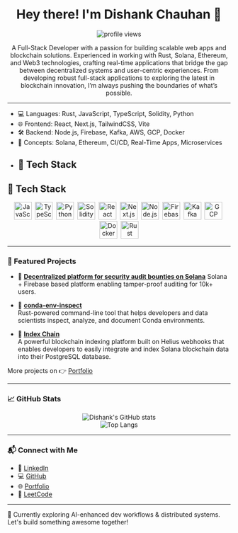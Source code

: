 

<!--
**DishankChauhan/DishankChauhan* * is a ✨ _special_ ✨ repository because its `README.md` (this file) appears on your GitHub profile.

Here are some ideas to get you started:

- 🔭 I’m currently working on ...
- 🌱 I’m currently learning ...
- 👯 I’m looking to collaborate on ...
- 🤔 I’m looking for help with ...
- 💬 Ask me about ...
- 📫 How to reach me: ...
- 😄 Pronouns: ...
- ⚡ Fun fact: ...
-->
<h1 align="center">Hey there! I'm Dishank Chauhan 👋</h1>

<p align="center">
  <img src="https://komarev.com/ghpvc/?username=DishankChauhan&label=PROFILE+VIEWS&color=blue&style=flat" alt="profile views" />
</p>

<p align="center">
 A Full-Stack Developer with a passion for building scalable web apps and blockchain solutions. Experienced in working with Rust, Solana, Ethereum, and Web3 technologies, crafting real-time applications that bridge the gap between decentralized systems and user-centric experiences. From developing robust full-stack applications to exploring the latest in blockchain innovation, I’m always pushing the boundaries of what’s possible.
</p>

---



- 💻 Languages: Rust, JavaScript, TypeScript, Solidity, Python  
- 🌐 Frontend: React, Next.js, TailwindCSS, Vite  
- 🛠 Backend: Node.js, Firebase, Kafka, AWS, GCP, Docker  
- 🧠 Concepts: Solana, Ethereum, CI/CD, Real-Time Apps, Microservices
- ## 🚀 Tech Stack

## 🚀 Tech Stack

<p align="center">
  <img src="https://cdn.jsdelivr.net/gh/devicons/devicon/icons/javascript/javascript-original.svg" title="JavaScript" alt="JavaScript" width="40" height="40"/>&nbsp;
  <img src="https://cdn.jsdelivr.net/gh/devicons/devicon/icons/typescript/typescript-original.svg" title="TypeScript" alt="TypeScript" width="40" height="40"/>&nbsp;
  <img src="https://cdn.jsdelivr.net/gh/devicons/devicon/icons/python/python-original.svg" title="Python" alt="Python" width="40" height="40"/>&nbsp;
  <img src="https://cdn.jsdelivr.net/gh/devicons/devicon/icons/solidity/solidity-original.svg" title="Solidity" alt="Solidity" width="40" height="40"/>&nbsp;
  <img src="https://cdn.jsdelivr.net/gh/devicons/devicon/icons/react/react-original.svg" title="React" alt="React" width="40" height="40"/>&nbsp;
  <img src="https://cdn.jsdelivr.net/gh/devicons/devicon/icons/nextjs/nextjs-original.svg" title="Next.js" alt="Next.js" width="40" height="40"/>&nbsp;
  <img src="https://cdn.jsdelivr.net/gh/devicons/devicon/icons/nodejs/nodejs-original.svg" title="Node.js" alt="Node.js" width="40" height="40"/>&nbsp;
  <img src="https://cdn.jsdelivr.net/gh/devicons/devicon/icons/firebase/firebase-plain.svg" title="Firebase" alt="Firebase" width="40" height="40"/>&nbsp;
  <img src="https://cdn.jsdelivr.net/gh/devicons/devicon/icons/apachekafka/apachekafka-original.svg" title="Kafka" alt="Kafka" width="40" height="40"/>&nbsp;
  <img src="https://cdn.jsdelivr.net/gh/devicons/devicon/icons/googlecloud/googlecloud-original.svg" title="GCP" alt="GCP" width="40" height="40"/>&nbsp;
  <img src="https://cdn.jsdelivr.net/gh/devicons/devicon/icons/docker/docker-original.svg" title="Docker" alt="Docker" width="40" height="40"/>&nbsp;
  <img src="https://ipfs.crossbell.io/ipfs/QmbLkxyjqL5wQLoHLYo78uNmvDQczTAF5Mdjkf7wMwmQoK" title="Rust" alt="Rust" width="40" height="40"/>
</p>





---

### 🚀 Featured Projects

- 🔐 [**Decentralized platform for security audit bounties on Solana**](https://github.com/DishankChauhan/sol-audit) 
  Solana + Firebase based platform enabling tamper-proof auditing for 10k+ users.

- 🛒 [**conda-env-inspect**](crates.io/crates/conda-env-inspect)  
  Rust-powered command-line tool that helps developers and data scientists inspect, analyze, and document Conda environments.

- 💬 [**Index Chain**](https://github.com/DishankChauhan/index-Chain)  
  A powerful blockchain indexing platform built on Helius webhooks that enables developers to easily integrate and index Solana blockchain data into their PostgreSQL database.



More projects on 👉 [Portfolio](https://portfolio-git-main-dishank-chauhans-projects.vercel.app/)

---

### 📈 GitHub Stats

<p align="center">
  <img src="https://github-readme-stats.vercel.app/api?username=DishankChauhan&show_icons=true&theme=radical" alt="Dishank's GitHub stats" />
  <br />
  <img src="https://github-readme-stats.vercel.app/api/top-langs/?username=DishankChauhan&layout=compact&theme=radical" alt="Top Langs" />
</p>

---

### 📬 Connect with Me

- 💼 [LinkedIn](https://www.linkedin.com/in/dishank-chauhan-186853207/)
- 💻 [GitHub](https://github.com/DishankChauhan)
- 🌐 [Portfolio](https://portfolio-git-main-dishank-chauhans-projects.vercel.app/)
- 🔎 [LeetCode](https://leetcode.com/u/dishank0029/)

---

🔭 Currently exploring AI-enhanced dev workflows & distributed systems.  
Let's build something awesome together!
